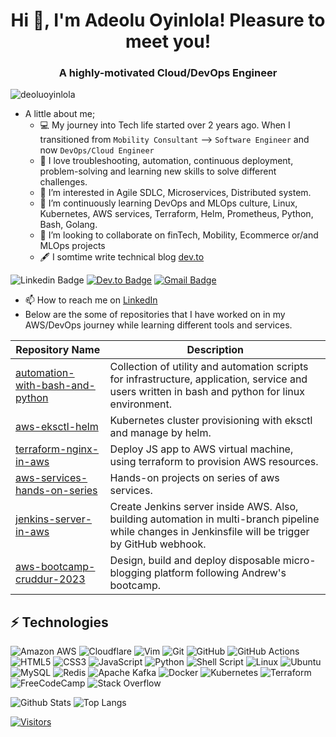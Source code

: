 <!-- put landscape image here-->

<h1 align="center">Hi 👋, I'm Adeolu Oyinlola! Pleasure to meet you!</h1>
<h3 align="center">A highly-motivated Cloud/DevOps Engineer</h3>

<p align="left"> <img src="https://komarev.com/ghpvc/?username=deoluoyinlola&label=Profile%20views&color=0e75b6&style=flat" alt="deoluoyinlola" /> </p>

<!-- Introduce yourself and give a brief introduction about yourself here.  Also include what tech you're interested in and what you are currently learning -->
- A little about me;
    - :computer: My journey into Tech life started over 2 years ago. When I transitioned from `Mobility Consultant`  --> `Software Engineer` and now `DevOps/Cloud Engineer`
    - :blue_heart: I love troubleshooting, automation, continuous deployment, problem-solving and learning new skills to solve different challenges.
    - 👀 I’m interested in Agile SDLC, Microservices, Distributed system.
    - 🌱 I’m continuously learning DevOps and MLOps culture, Linux, Kubernetes, AWS services, Terraform, Helm, Prometheus, Python, Bash, Golang.
    - 💞️ I’m looking to collaborate on finTech, Mobility, Ecommerce or/and MLOps projects
    - :fountain_pen: I somtime write technical blog [dev.to](https://dev.to/deoluoyinlola/)
<!-- Replace the fields below with the information requested. Remember to remove the encapsulating <> characters. For spaces in names, use %20 (e.g. Adeolu%20Oyinlola) -->

![Linkedin Badge](https://img.shields.io/badge/-Adeolu%20Oyinlola-blue?style=flat-square&logo=Linkedin&logoColor=white&link=https://linkedin.com/in/deoluoyinlola/)
[![Dev.to Badge](https://img.shields.io/badge/Adeolu%20Oyinlola-0A0A0A?style=for-the-badge&logo=dev.to&logoColor=white&link=https://dev.to/deoluoyinlola)]([https://dev.to/deoluoyinlola]/)
[![Gmail Badge](https://img.shields.io/badge/-deoluoyinlola@gmail.com-c14438?style=flat-square&logo=Gmail&logoColor=white&link=mailto:deoluoyinlola@gmail.com)](mailto:deoluoyinlola@gmail.com)

    
- 📫 How to reach me on [LinkedIn](https://www.linkedin.com/in/deoluoyinlola/)
- Below are the some of repositories that I have worked on in my AWS/DevOps journey while learning different tools and services.

| Repository Name | Description |
| --- | --- |
| [automation-with-bash-and-python](https://github.com/deoluoyinlola/automation-with-bash-and-python) | Collection of utility and automation scripts for infrastructure, application, service and users written in bash and python for linux environment. |
| [aws-eksctl-helm](https://github.com/deoluoyinlola/eksctl-kubernetes-cluster-helm-prometheus) | Kubernetes cluster provisioning with eksctl and manage by helm. |
| [terraform-nginx-in-aws](https://github.com/deoluoyinlola/terraform-nginx-in-aws) | Deploy JS app to AWS virtual machine, using terraform to provision AWS resources. |
| [aws-services-hands-on-series](https://github.com/deoluoyinlola/aws-services-hands-on-series) | Hands-on projects on series of aws services. |
| [jenkins-server-in-aws](https://github.com/deoluoyinlola/jenkins-server-in-aws) | Create Jenkins server inside AWS. Also, building automation in multi-branch pipeline while changes in Jenkinsfile will be trigger by GitHub webhook. |
| [aws-bootcamp-cruddur-2023](https://github.com/deoluoyinlola/aws-bootcamp-cruddur-2023) | Design, build and deploy disposable micro-blogging platform following Andrew's bootcamp. |


## ⚡ Technologies

<!-- Check out the Badges folder for more badges -->

![Amazon AWS](https://img.shields.io/badge/Amazon%20AWS-232F3E?style=flat-square&logo=amazon-aws)
![Cloudflare](https://img.shields.io/badge/Cloudflare-F38020?style=for-the-badge&logo=Cloudflare&logoColor=white)
![Vim](https://img.shields.io/badge/VIM-%2311AB00.svg?style=for-the-badge&logo=vim&logoColor=white)
![Git](https://img.shields.io/badge/-Git-black?style=flat-square&logo=git)
![GitHub](https://img.shields.io/badge/-GitHub-181717?style=flat-square&logo=github)
![GitHub Actions](https://img.shields.io/badge/github%20actions-%232671E5.svg?style=for-the-badge&logo=githubactions&logoColor=white)
![HTML5](https://img.shields.io/badge/html5-%23E34F26.svg?style=for-the-badge&logo=html5&logoColor=white)
![CSS3](https://img.shields.io/badge/css3-%231572B6.svg?style=for-the-badge&logo=css3&logoColor=white)
![JavaScript](https://img.shields.io/badge/javascript-%23323330.svg?style=for-the-badge&logo=javascript&logoColor=%23F7DF1E)
![Python](https://img.shields.io/badge/-Python-black?style=flat-square&logo=Python)
![Shell Script](https://img.shields.io/badge/shell_script-%23121011.svg?style=for-the-badge&logo=gnu-bash&logoColor=white)
![Linux](https://img.shields.io/badge/Linux-FCC624?style=flat-square&logo=linux&logoColor=black)
![Ubuntu](https://img.shields.io/badge/Ubuntu-E95420?style=for-the-badge&logo=ubuntu&logoColor=white)
![MySQL](https://img.shields.io/badge/mysql-%2300000f.svg?style=for-the-badge&logo=mysql&logoColor=white)
![Redis](https://img.shields.io/badge/redis-%23DD0031.svg?style=for-the-badge&logo=redis&logoColor=white)
![Apache Kafka](https://img.shields.io/badge/Apache%20Kafka-000?style=for-the-badge&logo=apachekafka)
![Docker](https://img.shields.io/badge/docker-%230db7ed.svg?style=for-the-badge&logo=docker&logoColor=white)
![Kubernetes](https://img.shields.io/badge/kubernetes-%23326ce5.svg?style=for-the-badge&logo=kubernetes&logoColor=white)
![Terraform](https://img.shields.io/badge/terraform-%235835CC.svg?style=for-the-badge&logo=terraform&logoColor=white)
![FreeCodeCamp](https://img.shields.io/badge/Freecodecamp-%23123.svg?style=for-the-badge&logo=freecodecamp&logoColor=green)
![Stack Overflow](https://img.shields.io/badge/-Stackoverflow-FE7A16?style=for-the-badge&logo=stack-overflow&logoColor=white)

<!-- Replace the fields below with the information requested. Remember to remove the encapsulating <> characters. -->

![Github Stats](https://github-readme-stats.vercel.app/api?username=deoluoyinlola&count_private=true&show_icons=true&include_all_commits=true)
![Top Langs](https://github-readme-stats.vercel.app/api/top-langs/?username=deoluoyinlola&hide=TeX&layout=compact)


[![Visitors](https://api.visitorbadge.io/api/visitors?path=deoluoyinlola%2Fdeoluoyinlola&label=VISITORS&countColor=%23263759)](https://visitorbadge.io/status?path=deoluoyinlola%2Fdeoluoyinlola)



<!---
deoluoyinlola/deoluoyinlola is a ✨ special ✨ repository because its `README.md` (this file) appears on your GitHub profile.
You can click the Preview link to take a look at your changes.
--->
